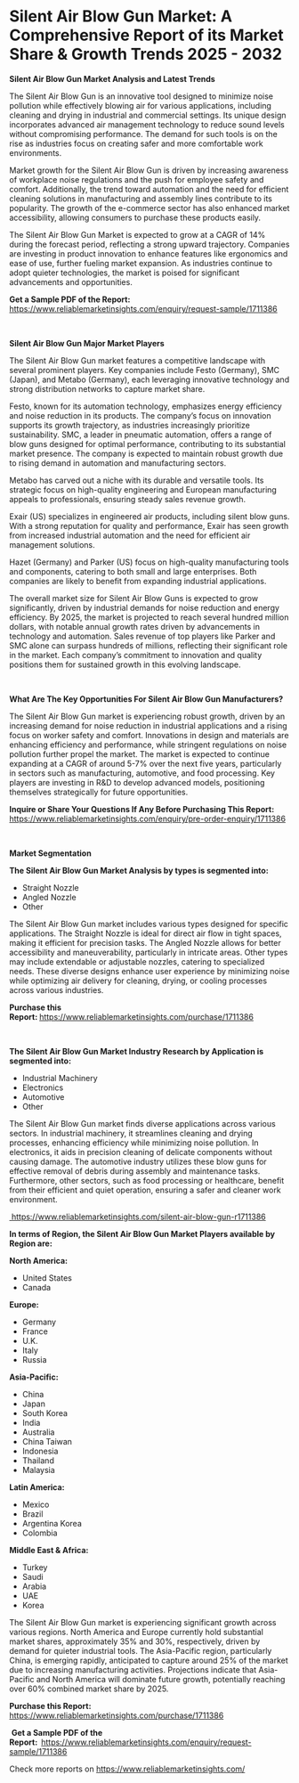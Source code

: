 <p><h1>Silent Air Blow Gun Market: A Comprehensive Report of its Market Share & Growth Trends 2025 - 2032</h1></p><p><strong>Silent Air Blow Gun Market Analysis and Latest Trends</strong></p>
<p><p>The Silent Air Blow Gun is an innovative tool designed to minimize noise pollution while effectively blowing air for various applications, including cleaning and drying in industrial and commercial settings. Its unique design incorporates advanced air management technology to reduce sound levels without compromising performance. The demand for such tools is on the rise as industries focus on creating safer and more comfortable work environments.</p><p>Market growth for the Silent Air Blow Gun is driven by increasing awareness of workplace noise regulations and the push for employee safety and comfort. Additionally, the trend toward automation and the need for efficient cleaning solutions in manufacturing and assembly lines contribute to its popularity. The growth of the e-commerce sector has also enhanced market accessibility, allowing consumers to purchase these products easily.</p><p>The Silent Air Blow Gun Market is expected to grow at a CAGR of 14% during the forecast period, reflecting a strong upward trajectory. Companies are investing in product innovation to enhance features like ergonomics and ease of use, further fueling market expansion. As industries continue to adopt quieter technologies, the market is poised for significant advancements and opportunities.</p></p>
<p><strong>Get a Sample PDF of the Report:&nbsp;</strong> <a href="https://www.reliablemarketinsights.com/enquiry/request-sample/1711386?utm_campaign=3196&utm_medium=2&utm_source=Github&utm_content=ia&utm_term=27032025&utm_id=silent-air-blow-gun">https://www.reliablemarketinsights.com/enquiry/request-sample/1711386</a></p>
<p>&nbsp;</p>
<p><strong>Silent Air Blow Gun Major Market Players</strong></p>
<p><p>The Silent Air Blow Gun market features a competitive landscape with several prominent players. Key companies include Festo (Germany), SMC (Japan), and Metabo (Germany), each leveraging innovative technology and strong distribution networks to capture market share.</p><p>Festo, known for its automation technology, emphasizes energy efficiency and noise reduction in its products. The company’s focus on innovation supports its growth trajectory, as industries increasingly prioritize sustainability. SMC, a leader in pneumatic automation, offers a range of blow guns designed for optimal performance, contributing to its substantial market presence. The company is expected to maintain robust growth due to rising demand in automation and manufacturing sectors.</p><p>Metabo has carved out a niche with its durable and versatile tools. Its strategic focus on high-quality engineering and European manufacturing appeals to professionals, ensuring steady sales revenue growth. </p><p>Exair (US) specializes in engineered air products, including silent blow guns. With a strong reputation for quality and performance, Exair has seen growth from increased industrial automation and the need for efficient air management solutions. </p><p>Hazet (Germany) and Parker (US) focus on high-quality manufacturing tools and components, catering to both small and large enterprises. Both companies are likely to benefit from expanding industrial applications.</p><p>The overall market size for Silent Air Blow Guns is expected to grow significantly, driven by industrial demands for noise reduction and energy efficiency. By 2025, the market is projected to reach several hundred million dollars, with notable annual growth rates driven by advancements in technology and automation. Sales revenue of top players like Parker and SMC alone can surpass hundreds of millions, reflecting their significant role in the market. Each company’s commitment to innovation and quality positions them for sustained growth in this evolving landscape.</p></p>
<p>&nbsp;</p>
<p><strong>What Are The Key Opportunities For Silent Air Blow Gun Manufacturers?</strong></p>
<p><p>The Silent Air Blow Gun market is experiencing robust growth, driven by an increasing demand for noise reduction in industrial applications and a rising focus on worker safety and comfort. Innovations in design and materials are enhancing efficiency and performance, while stringent regulations on noise pollution further propel the market. The market is expected to continue expanding at a CAGR of around 5-7% over the next five years, particularly in sectors such as manufacturing, automotive, and food processing. Key players are investing in R&D to develop advanced models, positioning themselves strategically for future opportunities.</p></p>
<p><strong>Inquire or Share Your Questions If Any Before Purchasing This Report:</strong> <a href="https://www.reliablemarketinsights.com/enquiry/pre-order-enquiry/1711386?utm_campaign=3196&utm_medium=2&utm_source=Github&utm_content=ia&utm_term=27032025&utm_id=silent-air-blow-gun">https://www.reliablemarketinsights.com/enquiry/pre-order-enquiry/1711386</a></p>
<p>&nbsp;</p>
<p><strong>Market Segmentation</strong></p>
<p><strong>The Silent Air Blow Gun Market Analysis by types is segmented into:</strong></p>
<p><ul><li>Straight Nozzle</li><li>Angled Nozzle</li><li>Other</li></ul></p>
<p><p>The Silent Air Blow Gun market includes various types designed for specific applications. The Straight Nozzle is ideal for direct air flow in tight spaces, making it efficient for precision tasks. The Angled Nozzle allows for better accessibility and maneuverability, particularly in intricate areas. Other types may include extendable or adjustable nozzles, catering to specialized needs. These diverse designs enhance user experience by minimizing noise while optimizing air delivery for cleaning, drying, or cooling processes across various industries.</p></p>
<p><strong>Purchase this Report:&nbsp;</strong><a href="https://www.reliablemarketinsights.com/purchase/1711386?utm_campaign=3196&utm_medium=2&utm_source=Github&utm_content=ia&utm_term=27032025&utm_id=silent-air-blow-gun">https://www.reliablemarketinsights.com/purchase/1711386</a></p>
<p>&nbsp;</p>
<p><strong>The Silent Air Blow Gun Market Industry Research by Application is segmented into:</strong></p>
<p><ul><li>Industrial Machinery</li><li>Electronics</li><li>Automotive</li><li>Other</li></ul></p>
<p><p>The Silent Air Blow Gun market finds diverse applications across various sectors. In industrial machinery, it streamlines cleaning and drying processes, enhancing efficiency while minimizing noise pollution. In electronics, it aids in precision cleaning of delicate components without causing damage. The automotive industry utilizes these blow guns for effective removal of debris during assembly and maintenance tasks. Furthermore, other sectors, such as food processing or healthcare, benefit from their efficient and quiet operation, ensuring a safer and cleaner work environment.</p></p>
<p><a href="https://www.reliablemarketinsights.com/silent-air-blow-gun-r1711386?utm_campaign=3196&utm_medium=2&utm_source=Github&utm_content=ia&utm_term=27032025&utm_id=silent-air-blow-gun">&nbsp;https://www.reliablemarketinsights.com/silent-air-blow-gun-r1711386</a></p>
<p><strong>In terms of Region, the Silent Air Blow Gun Market Players available by Region are:</strong></p>
<p>
    <p> <strong> North America: </strong>
        <ul>
            <li>United States</li>
            <li>Canada</li>
        </ul>
        </p> 
    <p> <strong> Europe: </strong>
        <ul>
            <li>Germany</li>
            <li>France</li>
            <li>U.K.</li>
            <li>Italy</li>
            <li>Russia</li>
        </ul>
        </p> 
    <p> <strong> Asia-Pacific: </strong>
        <ul>
            <li>China</li>
            <li>Japan</li>
            <li>South Korea</li>
            <li>India</li>
            <li>Australia</li>
            <li>China Taiwan</li>
            <li>Indonesia</li>
            <li>Thailand</li>
            <li>Malaysia</li>
        </ul>
        </p> 
    <p> <strong> Latin America: </strong>
        <ul>
            <li>Mexico</li>
            <li>Brazil</li>
            <li>Argentina Korea</li>
            <li>Colombia</li>
        </ul>
        </p> 
    <p> <strong> Middle East & Africa: </strong>
        <ul>
            <li>Turkey</li>
            <li>Saudi</li>
            <li>Arabia</li>
            <li>UAE</li>
            <li>Korea</li>
        </ul>
    </p>
    </p>
<p><p>The Silent Air Blow Gun market is experiencing significant growth across various regions. North America and Europe currently hold substantial market shares, approximately 35% and 30%, respectively, driven by demand for quieter industrial tools. The Asia-Pacific region, particularly China, is emerging rapidly, anticipated to capture around 25% of the market due to increasing manufacturing activities. Projections indicate that Asia-Pacific and North America will dominate future growth, potentially reaching over 60% combined market share by 2025.</p></p>
<p><strong>Purchase this Report: </strong><a href="https://www.reliablemarketinsights.com/purchase/1711386?utm_campaign=3196&utm_medium=2&utm_source=Github&utm_content=ia&utm_term=27032025&utm_id=silent-air-blow-gun">https://www.reliablemarketinsights.com/purchase/1711386</a></p>
<p>&nbsp;<strong>Get a Sample PDF of the Report:&nbsp;&nbsp;</strong><a href="https://www.reliablemarketinsights.com/enquiry/request-sample/1711386?utm_campaign=3196&utm_medium=2&utm_source=Github&utm_content=ia&utm_term=27032025&utm_id=silent-air-blow-gun">https://www.reliablemarketinsights.com/enquiry/request-sample/1711386</a></p>
<p><strong></strong></p>
<p>Check more reports on <a href="https://www.reliablemarketinsights.com/?utm_campaign=3196&utm_medium=2&utm_source=Github&utm_content=ia&utm_term=27032025&utm_id=silent-air-blow-gun">https://www.reliablemarketinsights.com/</a></p>
